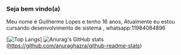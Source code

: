 ###  Seja bem vindo(a)
Meu nome é Guilherme Lopes e tenho 16 anos,
Atualmente eu estou cursando desenvolvimento de sistema ,
whatsapp:11984084896

[![Top Langs](https://github-readme-stats.vercel.app/api/top-langs/?username=guilopes46)]
![Anurag's GitHub stats](https://github-readme-stats.vercel.app/api?username=anuraghazra&show_icons=true&theme=transparent)
(https://github.com/anuraghazra/github-readme-stats)


<!--
**guilopes46/guilopes46** is a ✨ _special_ ✨ repository because its `README.md` (this file) appears on your GitHub profile.

Here are some ideas to get you started  

- 🔭 I’m currently working on ...
- 🌱 I’m currently learning ...
- 👯 I’m looking to collaborate on ...
- 🤔 I’m looking for help with ...
- 💬 Ask me about ...
- 📫 How to reach me: ...
- 😄 Pronouns: ...
- ⚡ Fun fact: ...
-->
